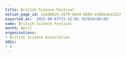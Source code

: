 ```yaml
---
title: British Science Festival
notion_page_id: 1eed6625-c679-8034-b604-e360ede22327
exported_at: '2025-08-07T15:42:05.767019+00:00'
name: British Science Festival
month: April
organisations:
- British Science Association
SDGs:
- 4
---
```


